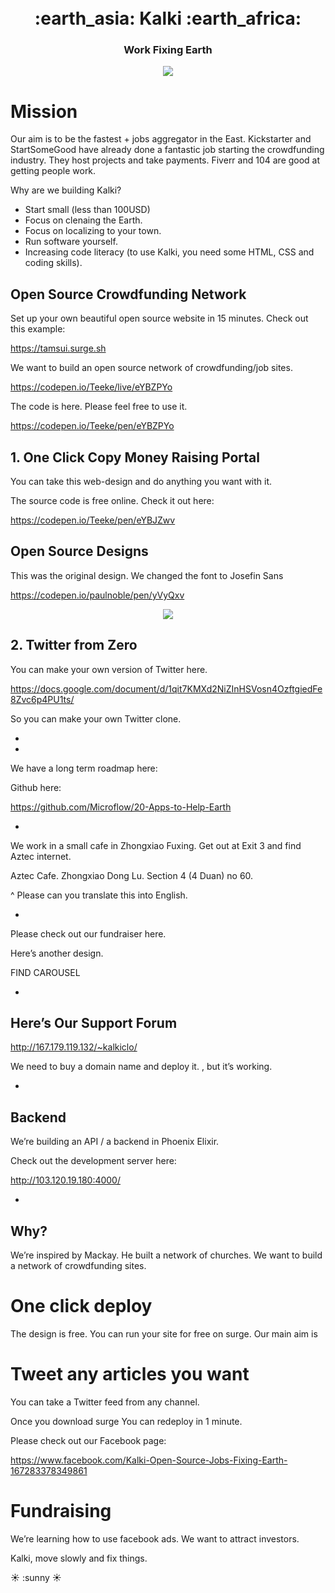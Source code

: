 
<br>
<br>

<h1 align="center"> :earth_asia:    Kalki    :earth_africa: </h1>

<h3 align="center">Work Fixing Earth</h3>

<p align="center">
<img src="http://i.imgur.com/42bYJfQ.jpg">
</p>

# Mission

Our aim is to be the fastest  + jobs aggregator in the East. Kickstarter and StartSomeGood have already done a fantastic job starting the crowdfunding industry. They host projects and take payments. Fiverr and 104 are good at getting people work.

Why are we building Kalki? 

- Start small (less than 100USD)
- Focus on clenaing the Earth.
- Focus on localizing to your town.
- Run software yourself.
- Increasing code literacy (to use Kalki, you need some HTML, CSS and coding skills).

## Open Source Crowdfunding Network 

Set up your own beautiful open source website in 15 minutes. Check out this example:

https://tamsui.surge.sh

We want to build an open source network of crowdfunding/job sites. 

https://codepen.io/Teeke/live/eYBZPYo

The code is here. Please feel free to use it. 

https://codepen.io/Teeke/pen/eYBZPYo


## 1. One Click Copy Money Raising Portal

You can take this web-design and do anything you want with it. 

The source code is free online. Check it out here: 

https://codepen.io/Teeke/pen/eYBJZwv

## Open Source Designs

This was the original design. We changed the font to Josefin Sans

https://codepen.io/paulnoble/pen/yVyQxv

<p align="center">
<img src="http://i.imgur.com/v6w17QK.jpg">
</p>


## 2. Twitter from Zero

You can make your own version of Twitter here. 

https://docs.google.com/document/d/1qit7KMXd2NiZInHSVosn4OzftgiedFe8Zvc6p4PU1ts/

So you can make your own Twitter clone. 

*



*

We have a long term roadmap here:

Github here:

https://github.com/Microflow/20-Apps-to-Help-Earth

*

We work in a small cafe in Zhongxiao Fuxing. Get out at Exit 3 and find Aztec internet. 

Aztec Cafe.  Zhongxiao Dong Lu. Section 4 (4 Duan) no 60.

^ Please can you translate this into English.

*

Please check out our fundraiser here. 


Here’s another design. 

FIND CAROUSEL

*

## Here’s Our Support Forum

http://167.179.119.132/~kalkiclo/

We need to buy a domain name and deploy it. , but it’s working.


*

## Backend

We’re building an API / a backend in Phoenix Elixir. 

Check out the development server here:

http://103.120.19.180:4000/



*



## Why?


We’re inspired by Mackay. He built a network of churches. We want to build a network of crowdfunding sites. 

# One click deploy

The design is free. You can run your site for free on surge. Our main aim is 

# Tweet any articles you want

You can take a Twitter feed from any channel. 

Once you download surge You can redeploy in 1 minute.



Please check out our Facebook page:

https://www.facebook.com/Kalki-Open-Source-Jobs-Fixing-Earth-167283378349861

# Fundraising

We’re learning how to use facebook ads. We want to attract investors. 

Kalki, move slowly and fix things. 

:sunny: :sunny :sunny:





 


























